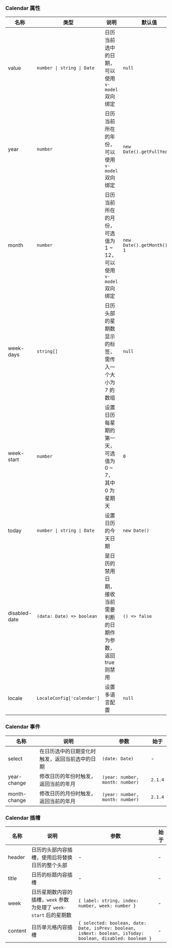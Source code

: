 ### Calendar 属性

| 名称          | 类型                       | 说明                                                               | 默认值                      | 始于    |
| ------------- | -------------------------- | ------------------------------------------------------------------ | --------------------------- | ------- |
| value         | `number \| string \| Date` | 日历当前选中的日期，可以使用 `v-model` 双向绑定                    | `null`                      | -       |
| year          | `number`                   | 日历当前所在的年份，可以使用 `v-model` 双向绑定                    | `new Date().getFullYear()`  | -       |
| month         | `number`                   | 日历当前所在的月份，可选值为 1 ~ 12，可以使用 `v-model` 双向绑定   | `new Date().getMonth() + 1` | -       |
| week-days     | `string[]`                 | 日历头部的星期数显示的标签，需传入一个大小为 7 的数组              | `null`                      | -       |
| week-start    | `number`                   | 设置日历每星期的第一天，可选值为 0 ~ 7，其中 0 为星期天            | `0`                         | -       |
| today         | `number \| string \| Date` | 设置日历的今天日期                                                 | `new Date()`                | -       |
| disabled-date | `(data: Date) => boolean`  | 是日历的禁用日期，接收当前需要判断的日期作为参数，返回 true 则禁用 | `() => false`               | -       |
| locale        | `LocaleConfig['calendar']` | 设置多语言配置                                                     | `null`                      | `2.1.0` |

### Calendar 事件

| 名称         | 说明                                           | 参数                            | 始于    |
| ------------ | ---------------------------------------------- | ------------------------------- | ------- |
| select       | 在日历选中的日期变化时触发，返回当前选中的日期 | `(date: Date)`                  | -       |
| year-change  | 修改日历的年份时触发，返回当前的年月           | `(year: number, month: number)` | `2.1.4` |
| month-change | 修改日历的月份时触发，返回当前的年月           | `(year: number, month: number)` | `2.1.4` |

### Calendar 插槽

| 名称    | 说明                                                              | 参数                                                                                                       | 始于 |
| ------- | ----------------------------------------------------------------- | ---------------------------------------------------------------------------------------------------------- | ---- |
| header  | 日历的头部内容插槽，使用后将替换日历的整个头部                    | -                                                                                                          | -    |
| title   | 日历的标题内容插槽                                                | -                                                                                                          | -    |
| week    | 日历星期数内容的插槽，`week` 参数为处理了 `week-start` 后的星期数 | `{ label: string, index: number, week: number }`                                                           | -    |
| content | 日历单元格内容插槽                                                | `{ selected: boolean, date: Date, isPrev: boolean, isNext: boolean, isToday: boolean, disabled: boolean }` | -    |
